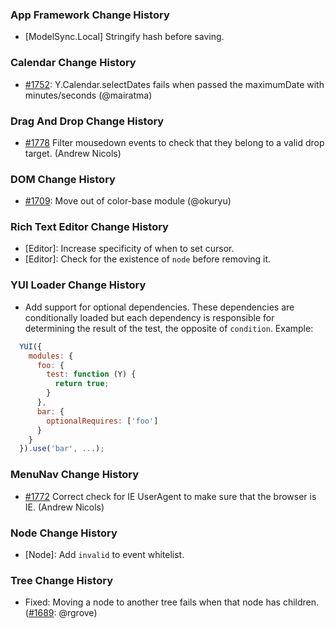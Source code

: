 ### App Framework Change History
 
* [ModelSync.Local] Stringify hash before saving.

### Calendar Change History

* [#1752][]: Y.Calendar.selectDates fails when passed the maximumDate with minutes/seconds (@mairatma)

[#1752]: https://github.com/yui/yui3/pull/1752

### Drag And Drop Change History

* [#1778][] Filter mousedown events to check that they belong to a valid drop target. (Andrew Nicols)

[#1778]: https://github.com/yui/yui3/pull/1778

### DOM Change History

* [#1709][]: Move out of color-base module (@okuryu)

[#1709]: https://github.com/yui/yui3/pull/1709

### Rich Text Editor Change History

* [Editor]: Increase specificity of when to set cursor.
* [Editor]: Check for the existence of `node` before removing it.

### YUI Loader Change History

* Add support for optional dependencies. These dependencies are conditionally
  loaded but each dependency is responsible for determining the result of the
  test, the opposite of `condition`. Example:

```js
  YUI({
    modules: {
      foo: {
        test: function (Y) {
          return true;
        }
      },
      bar: {
        optionalRequires: ['foo']
      }
    }
  }).use('bar', ...);
```

### MenuNav Change History

* [#1772][] Correct check for IE UserAgent to make sure that the browser is IE. (Andrew Nicols)

[#1772]: https://github.com/yui/yui3/pull/1772

### Node Change History

* [Node]: Add `invalid` to event whitelist.

### Tree Change History

* Fixed: Moving a node to another tree fails when that node has children.
  ([#1689][]: @rgrove)

[#1689]: https://github.com/yui/yui3/issues/1689